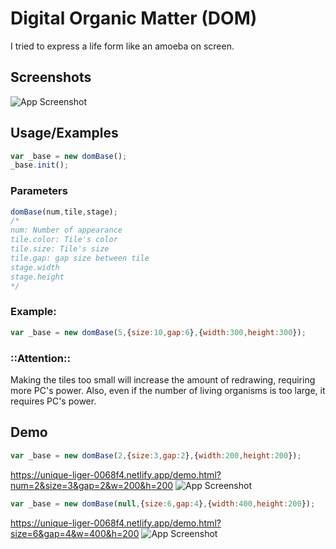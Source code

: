 
# Digital Organic Matter (DOM)

I tried to express a life form like an amoeba on screen.


## Screenshots

![App Screenshot](https://unique-liger-0068f4.netlify.app/screenshot/main.png)


## Usage/Examples

```javascript
var _base = new domBase();
_base.init();
```

### Parameters
```javascript
domBase(num,tile,stage);
/*
num: Number of appearance
tile.color: Tile's color
tile.size: Tile's size
tile.gap: gap size between tile
stage.width
stage.height
*/
```

### Example: 
```javascript
var _base = new domBase(5,{size:10,gap:6},{width:300,height:300});
```

### ::Attention::
Making the tiles too small will increase the amount of redrawing, requiring more PC's power.
Also, even if the number of living organisms is too large, it requires PC's power.

## Demo

```javascript
var _base = new domBase(2,{size:3,gap:2},{width:200,height:200});
```

https://unique-liger-0068f4.netlify.app/demo.html?num=2&size=3&gap=2&w=200&h=200
![App Screenshot](https://unique-liger-0068f4.netlify.app/screenshot/1.png)



```javascript
var _base = new domBase(null,{size:6,gap:4},{width:400,height:200});
```

https://unique-liger-0068f4.netlify.app/demo.html?size=6&gap=4&w=400&h=200
![App Screenshot](https://unique-liger-0068f4.netlify.app/screenshot/2.png)




